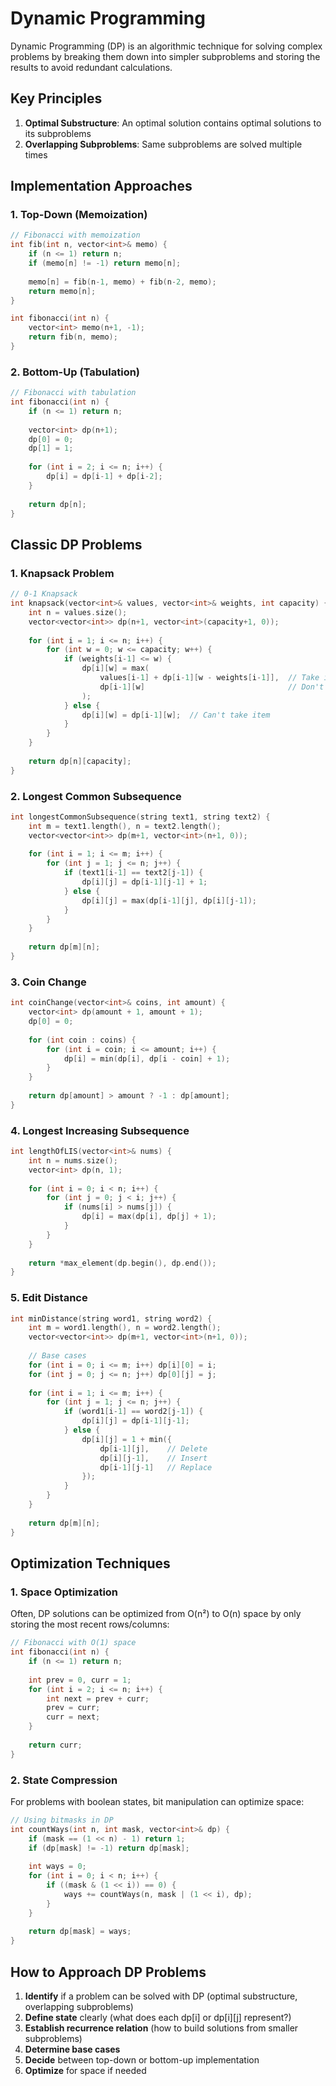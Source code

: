 # Dynamic Programming

Dynamic Programming (DP) is an algorithmic technique for solving complex problems by breaking them down into simpler subproblems and storing the results to avoid redundant calculations.

## Key Principles

1. **Optimal Substructure**: An optimal solution contains optimal solutions to its subproblems
2. **Overlapping Subproblems**: Same subproblems are solved multiple times

## Implementation Approaches

### 1. Top-Down (Memoization)

```cpp
// Fibonacci with memoization
int fib(int n, vector<int>& memo) {
    if (n <= 1) return n;
    if (memo[n] != -1) return memo[n];
    
    memo[n] = fib(n-1, memo) + fib(n-2, memo);
    return memo[n];
}

int fibonacci(int n) {
    vector<int> memo(n+1, -1);
    return fib(n, memo);
}
```

### 2. Bottom-Up (Tabulation)

```cpp
// Fibonacci with tabulation
int fibonacci(int n) {
    if (n <= 1) return n;
    
    vector<int> dp(n+1);
    dp[0] = 0;
    dp[1] = 1;
    
    for (int i = 2; i <= n; i++) {
        dp[i] = dp[i-1] + dp[i-2];
    }
    
    return dp[n];
}
```

## Classic DP Problems

### 1. Knapsack Problem

```cpp
// 0-1 Knapsack
int knapsack(vector<int>& values, vector<int>& weights, int capacity) {
    int n = values.size();
    vector<vector<int>> dp(n+1, vector<int>(capacity+1, 0));
    
    for (int i = 1; i <= n; i++) {
        for (int w = 0; w <= capacity; w++) {
            if (weights[i-1] <= w) {
                dp[i][w] = max(
                    values[i-1] + dp[i-1][w - weights[i-1]],  // Take item
                    dp[i-1][w]                                // Don't take item
                );
            } else {
                dp[i][w] = dp[i-1][w];  // Can't take item
            }
        }
    }
    
    return dp[n][capacity];
}
```

### 2. Longest Common Subsequence

```cpp
int longestCommonSubsequence(string text1, string text2) {
    int m = text1.length(), n = text2.length();
    vector<vector<int>> dp(m+1, vector<int>(n+1, 0));
    
    for (int i = 1; i <= m; i++) {
        for (int j = 1; j <= n; j++) {
            if (text1[i-1] == text2[j-1]) {
                dp[i][j] = dp[i-1][j-1] + 1;
            } else {
                dp[i][j] = max(dp[i-1][j], dp[i][j-1]);
            }
        }
    }
    
    return dp[m][n];
}
```

### 3. Coin Change

```cpp
int coinChange(vector<int>& coins, int amount) {
    vector<int> dp(amount + 1, amount + 1);
    dp[0] = 0;
    
    for (int coin : coins) {
        for (int i = coin; i <= amount; i++) {
            dp[i] = min(dp[i], dp[i - coin] + 1);
        }
    }
    
    return dp[amount] > amount ? -1 : dp[amount];
}
```

### 4. Longest Increasing Subsequence

```cpp
int lengthOfLIS(vector<int>& nums) {
    int n = nums.size();
    vector<int> dp(n, 1);
    
    for (int i = 0; i < n; i++) {
        for (int j = 0; j < i; j++) {
            if (nums[i] > nums[j]) {
                dp[i] = max(dp[i], dp[j] + 1);
            }
        }
    }
    
    return *max_element(dp.begin(), dp.end());
}
```

### 5. Edit Distance

```cpp
int minDistance(string word1, string word2) {
    int m = word1.length(), n = word2.length();
    vector<vector<int>> dp(m+1, vector<int>(n+1, 0));
    
    // Base cases
    for (int i = 0; i <= m; i++) dp[i][0] = i;
    for (int j = 0; j <= n; j++) dp[0][j] = j;
    
    for (int i = 1; i <= m; i++) {
        for (int j = 1; j <= n; j++) {
            if (word1[i-1] == word2[j-1]) {
                dp[i][j] = dp[i-1][j-1];
            } else {
                dp[i][j] = 1 + min({
                    dp[i-1][j],    // Delete
                    dp[i][j-1],    // Insert
                    dp[i-1][j-1]   // Replace
                });
            }
        }
    }
    
    return dp[m][n];
}
```

## Optimization Techniques

### 1. Space Optimization

Often, DP solutions can be optimized from O(n²) to O(n) space by only storing the most recent rows/columns:

```cpp
// Fibonacci with O(1) space
int fibonacci(int n) {
    if (n <= 1) return n;
    
    int prev = 0, curr = 1;
    for (int i = 2; i <= n; i++) {
        int next = prev + curr;
        prev = curr;
        curr = next;
    }
    
    return curr;
}
```

### 2. State Compression

For problems with boolean states, bit manipulation can optimize space:

```cpp
// Using bitmasks in DP
int countWays(int n, int mask, vector<int>& dp) {
    if (mask == (1 << n) - 1) return 1;
    if (dp[mask] != -1) return dp[mask];
    
    int ways = 0;
    for (int i = 0; i < n; i++) {
        if ((mask & (1 << i)) == 0) {
            ways += countWays(n, mask | (1 << i), dp);
        }
    }
    
    return dp[mask] = ways;
}
```

## How to Approach DP Problems

1. **Identify** if a problem can be solved with DP (optimal substructure, overlapping subproblems)
2. **Define state** clearly (what does each dp[i] or dp[i][j] represent?)
3. **Establish recurrence relation** (how to build solutions from smaller subproblems)
4. **Determine base cases**
5. **Decide** between top-down or bottom-up implementation
6. **Optimize** for space if needed